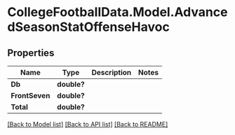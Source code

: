 # CollegeFootballData.Model.AdvancedSeasonStatOffenseHavoc

## Properties

Name | Type | Description | Notes
------------ | ------------- | ------------- | -------------
**Db** | **double?** |  | 
**FrontSeven** | **double?** |  | 
**Total** | **double?** |  | 

[[Back to Model list]](../README.md#documentation-for-models) [[Back to API list]](../README.md#documentation-for-api-endpoints) [[Back to README]](../README.md)

